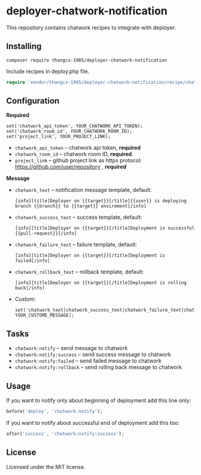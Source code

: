 # deployer-chatwork-notification

This repository contains chatwork recipes to integrate with deployer.

## Installing

```
composer require thangcx-1985/deployer-chatwork-notification
```

Include recipes in deploy.php file.

```php
require 'vendor/thangcx-1985/deployer-chatwork-notification/recipe/chatwork.php';
```

## Configuration

**Required**

```
set('chatwork_api_token', YOUR_CHATWORK_API_TOKEN);
set('chatwork_room_id', YOUR_CHATWORK_ROOM_ID);
set('project_link', YOUR_PROJECT_LINK);
```

- `chatwork_api_token` – chatwork api token, **required**
- `chatwork_room_id` – chatwork room ID, **required**
- `project_link` – github project link as https protocol: <https://github.com/user/repository> , **required**

**Message**

- `chatwork_text` – notification message template, default:

  ```
  [info][title]Deployer on {{target}}[/title]{{user}} is deploying branch {{branch}} to {{target}} envirement[/info]
  ```

- `chatwork_success_text` – success template, default:

  ```
  [info][title]Deployer on {{target}}[/title]Deployment is successful {{pull-request}}[/info]
  ```

- `chatwork_failure_text` – failure template, default:

  ```
  [info][title]Deployer on {{target}}[/title]Deployment is failed[/info]
  ```

- `chatwork_rollback_text` – rollback template, default:

  ```
  [info][title]Deployer on {{target}}[/title]Deployment is rolling back[/info]
  ```

- Custom:

  ```
  set('chatwork_text|chatwork_success_text|chatwork_failure_text|chatwork_rollback_text', YOUR_CUSTOME_MESSAGE);
  ```

## Tasks

- `chatwork:notify` – send message to chatwork
- `chatwork:notify:success` – send success message to chatwork
- `chatwork:notify:failed` – send failed message to chatwork
- `chatwork:notify:rollback` – send rolling back message to chatwork

## Usage

If you want to notify only about beginning of deployment add this line only:

```php
before('deploy', 'chatwork:notify');
```

If you want to notify about successful end of deployment add this too:

```php
after('success', 'chatwork:notify:success');
```

## License

Licensed under the MIT license.
